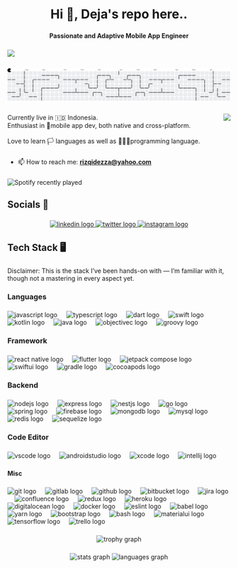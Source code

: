 <br clear="both">

<h1 align="center">Hi 👋, Deja's repo here..</h1>

###

<h4 align="center">Passionate and Adaptive Mobile App Engineer</h4>

###

<div align="left">
  <img src="https://visitor-badge.laobi.icu/badge?page_id=ajedkrap.ajedkrap&left_color=midnightblue&right_color=blueviolet&left_text=Are%20you%20here?"  />
</div>

###

<picture>
  <source media="(prefers-color-scheme: dark)" srcset="https://raw.githubusercontent.com/ajedkrap/ajedkrap/output/pacman-contribution-graph-dark.svg">
  <source media="(prefers-color-scheme: light)" srcset="https://raw.githubusercontent.com/ajedkrap/ajedkrap/output/pacman-contribution-graph.svg">
  <img alt="pacman contribution graph" src="https://raw.githubusercontent.com/ajedkrap/ajedkrap/output/pacman-contribution-graph.svg">
</picture>

###

<img align="right" height="180" src="https://i.imgflip.com/9vfb2j.gif"  />

###

<p align="left">Currently live in 🇮🇩 Indonesia.<br>Enthusiast in 📱mobile app dev, both native and cross-platform.<br><br>Love to learn 🏳️ languages as well as 👨🏻‍💻programming language.</p>

###

- 📫 How to reach me: **rizqidezza@yahoo.com**

###

<div align="left">
  <img src="https://spotify-recently-played-readme.vercel.app/api?user=21yn3yjtao3txrbrjh3sihioi&unique={true|1|on|yes}" alt="Spotify recently played"  />
</div>

###

<h2 align="left">Socials 💬</h2>

###

<div align="center">
  <a href="https://www.linkedin.com/in/rizqidezza/" target="_blank">
    <img src="https://raw.githubusercontent.com/maurodesouza/profile-readme-generator/master/src/assets/icons/social/linkedin/default.svg" width="52" height="40" alt="linkedin logo" title="rizqidezza"  />
  </a>
  <a href="https://x.com/ajedkrap" target="_blank">
    <img src="https://raw.githubusercontent.com/maurodesouza/profile-readme-generator/master/src/assets/icons/social/twitter/default.svg" width="52" height="40" alt="twitter logo" title="ajedkrap" />
  </a>
  <a href="https://instagr.am/ajedkrap" target="_blank">
    <img src="https://raw.githubusercontent.com/maurodesouza/profile-readme-generator/master/src/assets/icons/social/instagram/default.svg" width="52" height="40" alt="instagram logo" title="ajedkrap" />
  </a>
</div>

###

<h2 align="left">Tech Stack 🖥️</h2>

###

<p align="left">Disclaimer: This is the stack I’ve been hands-on with — I’m familiar with it, though not a mastering in every aspect yet.</p>

###

<h3 align="left">Languages</h3>

###

<div align="left">
  <img src="https://cdn.jsdelivr.net/gh/devicons/devicon/icons/javascript/javascript-original.svg" height="40" alt="javascript logo" title="Javascript"  />
  <img width="12" />
  <img src="https://cdn.jsdelivr.net/gh/devicons/devicon/icons/typescript/typescript-original.svg" height="40" alt="typescript logo" title="Typescript"  />
  <img width="12" />
  <img src="https://cdn.jsdelivr.net/gh/devicons/devicon/icons/dart/dart-original.svg" height="40" alt="dart logo" title="Dart"  />
  <img width="12" />
  <img src="https://skillicons.dev/icons?i=swift" height="40" alt="swift logo" title="Swift"  />
  <img width="12" />
  <img src="https://upload.wikimedia.org/wikipedia/commons/0/06/Kotlin_Icon.svg" height="40" alt="kotlin logo" title="Kotlin"  />
  <img width="12" />
  <img src="https://cdn.jsdelivr.net/gh/devicons/devicon/icons/java/java-original.svg" height="40" alt="java logo" title="Java"  />
  <img width="12" />
  <img src="https://cdn.jsdelivr.net/gh/devicons/devicon/icons/objectivec/objectivec-plain.svg" height="40" alt="objectivec logo" title="Objective-C"  />
  <img width="12" />
  <img src="https://cdn.jsdelivr.net/gh/devicons/devicon/icons/groovy/groovy-original.svg" height="40" alt="groovy logo" title="Groovy"  />
</div>

###

<h3 align="left">Framework</h3>

###

<div align="left">
  <img src="https://cdn.jsdelivr.net/gh/devicons/devicon/icons/react/react-original.svg" height="40" alt="react native logo" title="React Native"   />
  <img width="12" />
  <img src="https://cdn.jsdelivr.net/gh/devicons/devicon/icons/flutter/flutter-original.svg" height="40" alt="flutter logo" title="Flutter"  />
  <img width="12" />
  <img src="https://encrypted-tbn0.gstatic.com/images?q=tbn:ANd9GcRe4D1o5bjc7v1BpogoT8dzmyEcpOxz1fzwbA&s" height="40" alt="jetpack compose logo" title="Jetpack Compose" />
  <img width="12" />
  <img src="https://cdn.prod.website-files.com/658002b040896ac0d98d8f10/65aa361ec1e467915cd85ac0_226917.svg" height="40" alt="swiftui logo" title="SwiftUI" />
  <img width="12" />
  <img src="https://cdn.jsdelivr.net/gh/devicons/devicon/icons/gradle/gradle-original.svg" height="40" alt="gradle logo" title="Gradle" />
  <img width="12" />
  <img src="https://cdn.freebiesupply.com/logos/large/2x/cocoapods-logo-svg-vector.svg" height="40" alt="cocoapods logo" title="Cocoapods" />
</div>

###

<h3 align="left">Backend</h3>

###

<div align="left">
  <img src="https://cdn.jsdelivr.net/gh/devicons/devicon/icons/nodejs/nodejs-original.svg" height="40" alt="nodejs logo" title="Node.js" />
  <img width="12" />
  <img src="https://cdn.jsdelivr.net/gh/devicons/devicon/icons/express/express-original.svg" height="40" alt="express logo" title="Express.js" />
  <img width="12" />
  <img src="https://cdn.jsdelivr.net/gh/devicons/devicon/icons/nestjs/nestjs-original.svg" height="40" alt="nestjs logo" title="Nest.js" />
  <img width="12" />
  <img src="https://cdn.jsdelivr.net/gh/devicons/devicon/icons/go/go-original.svg" height="40" alt="go logo" title="Go" />
  <img width="12" />
  <img src="https://cdn.jsdelivr.net/gh/devicons/devicon/icons/spring/spring-original.svg" height="40" alt="spring logo" title="Spring" />
  <img width="12" />
  <img src="https://cdn.jsdelivr.net/gh/devicons/devicon/icons/firebase/firebase-plain.svg" height="40" alt="firebase logo" title="Firebase" />
  <img width="12" />
  <img src="https://cdn.jsdelivr.net/gh/devicons/devicon/icons/mongodb/mongodb-original.svg" height="40" alt="mongodb logo" title="MongoDB" />
  <img width="12" />
  <img src="https://cdn.jsdelivr.net/gh/devicons/devicon/icons/mysql/mysql-original.svg" height="40" alt="mysql logo" title="MySQL" />
  <img width="12" />
  <img src="https://cdn.jsdelivr.net/gh/devicons/devicon/icons/redis/redis-original.svg" height="40" alt="redis logo" title="Redis" />
  <img width="12" />
  <img src="https://cdn.jsdelivr.net/gh/devicons/devicon/icons/sequelize/sequelize-original.svg" height="40" alt="sequelize logo" title="Sequelize" />
</div>

###

<h3 align="left">Code Editor</h3>

###

<div align="left">
  <img src="https://cdn.jsdelivr.net/gh/devicons/devicon/icons/vscode/vscode-original.svg" height="40" alt="vscode logo" title="VSCode" />
  <img width="12" />
  <img src="https://cdn.jsdelivr.net/gh/devicons/devicon/icons/androidstudio/androidstudio-original.svg" height="40" alt="androidstudio logo" title="Android Studio" />
  <img width="12" />
  <img src="https://cdn.jsdelivr.net/gh/devicons/devicon/icons/xcode/xcode-original.svg" height="40" alt="xcode logo" title="Xcode" />
  <img width="12" />
  <img src="https://cdn.jsdelivr.net/gh/devicons/devicon/icons/intellij/intellij-original.svg" height="40" alt="intellij logo" title="IntelliJ IDEA" />
  <img width="12" />
</div>

###

<h4 align="left">Misc</h4>

###

<div align="left">
  <img src="https://skillicons.dev/icons?i=git" height="40" alt="git logo" title="Git" />
  <img width="12" />
  <img src="https://cdn.jsdelivr.net/gh/devicons/devicon/icons/gitlab/gitlab-original.svg" height="40" alt="gitlab logo" title="GitLab" />
  <img width="12" />
  <img src="https://cdn.jsdelivr.net/gh/devicons/devicon/icons/github/github-original.svg" height="40" alt="github logo" title="GitHub" />
  <img width="12" />
  <img src="https://cdn.jsdelivr.net/gh/devicons/devicon/icons/bitbucket/bitbucket-original.svg" height="40" alt="bitbucket logo" title="Bitbucket" />
  <img width="12" />
  <img src="https://cdn.jsdelivr.net/gh/devicons/devicon/icons/jira/jira-original.svg" height="40" alt="jira logo" title="Jira" />
  <img width="12" />
  <img src="https://cdn.jsdelivr.net/gh/devicons/devicon/icons/confluence/confluence-original.svg" height="40" alt="confluence logo" title="Confluence" />
  <img width="12" />
  <img src="https://cdn.jsdelivr.net/gh/devicons/devicon/icons/redux/redux-original.svg" height="40" alt="redux logo" title="Redux" />
  <img width="12" />
  <img src="https://cdn.jsdelivr.net/gh/devicons/devicon/icons/heroku/heroku-original.svg" height="40" alt="heroku logo" title="Heroku" />
  <img width="12" />
  <img src="https://cdn.jsdelivr.net/gh/devicons/devicon/icons/digitalocean/digitalocean-original.svg" height="40" alt="digitalocean logo" title="DigitalOcean" />
  <img width="12" />
  <img src="https://cdn.jsdelivr.net/gh/devicons/devicon/icons/docker/docker-original.svg" height="40" alt="docker logo" title="Docker" />
  <img width="12" />
  <img src="https://cdn.jsdelivr.net/gh/devicons/devicon/icons/eslint/eslint-original.svg" height="40" alt="eslint logo" title="ESLint" />
  <img width="12" />
  <img src="https://cdn.jsdelivr.net/gh/devicons/devicon/icons/babel/babel-original.svg" height="40" alt="babel logo" title="Babel" />
  <img width="12" />
  <img src="https://cdn.jsdelivr.net/gh/devicons/devicon/icons/yarn/yarn-original.svg" height="40" alt="yarn logo" title="Yarn" />
  <img width="12" />
  <img src="https://cdn.jsdelivr.net/gh/devicons/devicon/icons/bootstrap/bootstrap-original.svg" height="40" alt="bootstrap logo" title="Bootstrap" />
  <img width="12" />
  <img src="https://cdn.jsdelivr.net/gh/devicons/devicon/icons/bash/bash-original.svg" height="40" alt="bash logo" title="Bash" />
  <img width="12" />
  <img src="https://cdn.jsdelivr.net/gh/devicons/devicon/icons/materialui/materialui-original.svg" height="40" alt="materialui logo" title="Material-UI" />
  <img width="12" />
  <img src="https://cdn.jsdelivr.net/gh/devicons/devicon/icons/tensorflow/tensorflow-original.svg" height="40" alt="tensorflow logo" title="TensorFlow" />
  <img width="12" />
  <img src="https://cdn.jsdelivr.net/gh/devicons/devicon/icons/trello/trello-plain.svg" height="40" alt="trello logo" title="Trello" />
</div>

###

<div align="center">
  <img src="https://github-profile-trophy.vercel.app?username=ajedkrap&theme=tokyonight&column=6&row=2&margin-w=11&margin-h=8&no-bg=false&no-frame=false&order=4" height="150" alt="trophy graph"  />
</div>

###

<div align="center">
  <img src="https://github-readme-stats.vercel.app/api?username=ajedkrap&hide_title=false&hide_rank=true&show_icons=true&include_all_commits=true&count_private=true&disable_animations=false&theme=synthwave&locale=en&hide_border=false&order=1&custom_title=Deja's%20Stats" height="130" alt="stats graph"  />
  <img src="https://github-readme-stats.vercel.app/api/top-langs?username=ajedkrap&locale=en&hide_title=false&layout=compact&card_width=320&langs_count=5&theme=synthwave&hide_border=false&order=2" height="130" alt="languages graph"  />
</div>

###
